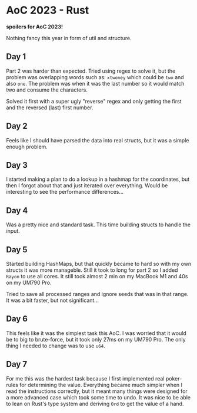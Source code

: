 # AoC 2023 - Rust
**spoilers for AoC 2023!**

Nothing fancy this year in form of util and structure.

## Day 1
Part 2 was harder than expected. Tried using regex to solve it, but the problem was overlapping words such as: `xtwoney` which could be `two` and also `one`. The problem was when it was the last number so it would match two and consume the characters.

Solved it first with a super ugly "reverse" regex and only getting the first and the reversed (last) first number.

## Day 2
Feels like I should have parsed the data into real structs, but it was a simple enough problem.

## Day 3
I started making a plan to do a lookup in a hashmap for the coordinates, but then I forgot about that and just iterated over everything. Would be interesting to see the performance differences...

## Day 4
Was a pretty nice and standard task. This time building structs to handle the input.

## Day 5
Started building HashMaps, but that quickly became to hard so with my own structs it was more manageble. Still it took to long for part 2 so I added `Rayon` to use all cores. It still took almost 2 min on my MacBook M1 and 40s on my UM790 Pro.

Tried to save all processed ranges and ignore seeds that was in that range. It was a bit faster, but not significant...

## Day 6
This feels like it was the simplest task this AoC. I was worried that it would be to big to brute-force, but it took only 27ms on my UM790 Pro. The only thing I needed to change was to use `u64`.

## Day 7
For me this was the hardest task because I first implemented real poker-rules for determining the value. Everything became much simpler when I read the instructions correctly, but it meant many things were designed for a more advanced case which took some time to undo. It was nice to be able to lean on Rust's type system and deriving `Ord` to get the value of a hand.

